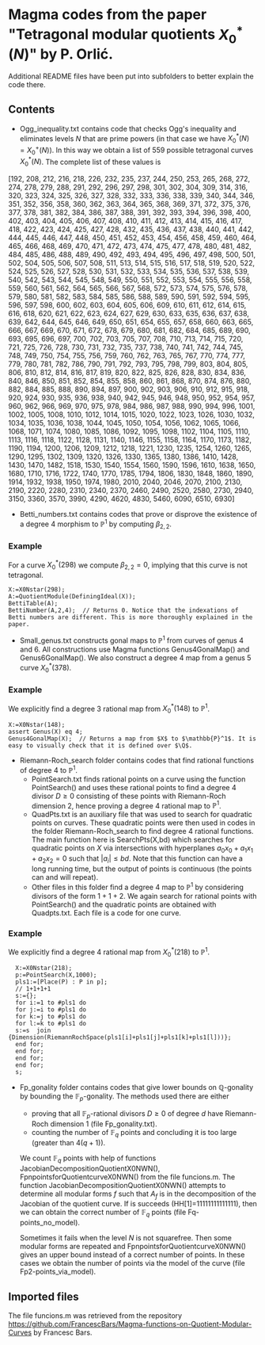 # Magma codes from the paper "Tetragonal modular quotients $X_0^*(N)$" by P. Orlić.

Additional README files have been put into subfolders to better explain the code there.

## Contents

- Ogg_inequality.txt contains code that checks Ogg's inequality and eliminates levels $N$ that are prime powers (in that case we have $X_0^*(N)=X_0^+(N)$). In this way we obtain a list of $559$ possible tetragonal curves $X_0^*(N)$. The complete list of these values is

[192, 208, 212, 216, 218, 226, 232, 235, 237, 244, 250, 253, 265, 268, 272,
274, 278, 279, 288, 291, 292, 296, 297, 298, 301, 302, 304, 309, 314, 316, 320,
323, 324, 325, 326, 327, 328, 332, 333, 336, 338, 339, 340, 344, 346, 351, 352,
356, 358, 360, 362, 363, 364, 365, 368, 369, 371, 372, 375, 376, 377, 378, 381,
382, 384, 386, 387, 388, 391, 392, 393, 394, 396, 398, 400, 402, 403, 404, 405,
406, 407, 408, 410, 411, 412, 413, 414, 415, 416, 417, 418, 422, 423, 424, 425,
427, 428, 432, 435, 436, 437, 438, 440, 441, 442, 444, 445, 446, 447, 448, 450,
451, 452, 453, 454, 456, 458, 459, 460, 464, 465, 466, 468, 469, 470, 471, 472,
473, 474, 475, 477, 478, 480, 481, 482, 484, 485, 486, 488, 489, 490, 492, 493,
494, 495, 496, 497, 498, 500, 501, 502, 504, 505, 506, 507, 508, 511, 513, 514,
515, 516, 517, 518, 519, 520, 522, 524, 525, 526, 527, 528, 530, 531, 532, 533,
534, 535, 536, 537, 538, 539, 540, 542, 543, 544, 545, 548, 549, 550, 551, 552,
553, 554, 555, 556, 558, 559, 560, 561, 562, 564, 565, 566, 567, 568, 572, 573,
574, 575, 576, 578, 579, 580, 581, 582, 583, 584, 585, 586, 588, 589, 590, 591,
592, 594, 595, 596, 597, 598, 600, 602, 603, 604, 605, 606, 609, 610, 611, 612,
614, 615, 616, 618, 620, 621, 622, 623, 624, 627, 629, 630, 633, 635, 636, 637,
638, 639, 642, 644, 645, 646, 649, 650, 651, 654, 655, 657, 658, 660, 663, 665,
666, 667, 669, 670, 671, 672, 678, 679, 680, 681, 682, 684, 685, 689, 690, 693,
695, 696, 697, 700, 702, 703, 705, 707, 708, 710, 713, 714, 715, 720, 721, 725,
726, 728, 730, 731, 732, 735, 737, 738, 740, 741, 742, 744, 745, 748, 749, 750,
754, 755, 756, 759, 760, 762, 763, 765, 767, 770, 774, 777, 779, 780, 781, 782,
786, 790, 791, 792, 793, 795, 798, 799, 803, 804, 805, 806, 810, 812, 814, 816,
817, 819, 820, 822, 825, 826, 828, 830, 834, 836, 840, 846, 850, 851, 852, 854,
855, 858, 860, 861, 868, 870, 874, 876, 880, 882, 884, 885, 888, 890, 894, 897,
900, 902, 903, 906, 910, 912, 915, 918, 920, 924, 930, 935, 936, 938, 940, 942,
945, 946, 948, 950, 952, 954, 957, 960, 962, 966, 969, 970, 975, 978, 984, 986,
987, 988, 990, 994, 996, 1001, 1002, 1005, 1008, 1010, 1012, 1014, 1015, 1020,
1022, 1023, 1026, 1030, 1032, 1034, 1035, 1036, 1038, 1044, 1045, 1050, 1054,
1056, 1062, 1065, 1066, 1068, 1071, 1074, 1080, 1085, 1086, 1092, 1095, 1098,
1102, 1104, 1105, 1110, 1113, 1116, 1118, 1122, 1128, 1131, 1140, 1146, 1155,
1158, 1164, 1170, 1173, 1182, 1190, 1194, 1200, 1206, 1209, 1212, 1218, 1221,
1230, 1235, 1254, 1260, 1265, 1290, 1295, 1302, 1309, 1320, 1326, 1330, 1365,
1380, 1386, 1410, 1428, 1430, 1470, 1482, 1518, 1530, 1540, 1554, 1560, 1590,
1596, 1610, 1638, 1650, 1680, 1710, 1716, 1722, 1740, 1770, 1785, 1794, 1806,
1830, 1848, 1860, 1890, 1914, 1932, 1938, 1950, 1974, 1980, 2010, 2040, 2046,
2070, 2100, 2130, 2190, 2220, 2280, 2310, 2340, 2370, 2460, 2490, 2520, 2580,
2730, 2940, 3150, 3360, 3570, 3990, 4290, 4620, 4830, 5460, 6090, 6510, 6930]

- Betti_numbers.txt contains codes that prove or disprove the existence of a degree $4$ morphism to $\mathbb{P}^1$ by computing $\beta_{2,2}$.

### Example
For a curve $X_0^*(298)$ we compute $\beta_{2,2}=0$, implying that this curve is not tetragonal. 
```magma
X:=X0Nstar(298);
A:=QuotientModule(DefiningIdeal(X));
BettiTable(A);
BettiNumber(A,2,4);  // Returns 0. Notice that the indexations of Betti numbers are different. This is more thoroughly explained in the paper.
```

- Small_genus.txt constructs gonal maps to $\mathbb{P}^1$ from curves of genus $4$ and $6$. All constructions use Magma functions Genus4GonalMap() and Genus6GonalMap(). We also construct a degree $4$ map from a genus $5$ curve $X_0^*(378)$.

### Example
We explicitly find a degree $3$ rational map from $X_0^*(148)$ to $\mathbb{P}^1$. 
```magma
X:=X0Nstar(148);
assert Genus(X) eq 4;
Genus4GonalMap(X);  // Returns a map from $X$ to $\mathbb{P}^1$. It is easy to visually check that it is defined over $\Q$.
```

- Riemann-Roch_search folder contains codes that find rational functions of degree $4$ to $\mathbb{P}^1$.
  - PointSearch.txt finds rational points on a curve using the function PointSearch() and uses these rational points to find a degree $4$ divisor $D\geq0$ consisting of these points with Riemann-Roch dimension $2$, hence proving a degree $4$ rational map to $\mathbb{P}^1$.
  - QuadPts.txt is an auxiliary file that was used to search for quadratic points on curves. These quadratic points were then used in codes in the folder Riemann-Roch_search to find degree $4$ rational functions. The main function here is SearchPts(X,bd) which searches for quadratic points on $X$ via intersections with hyperplanes $a_0x_0+a_1x_1+a_2x_2=0$ such that $|a_i|\leq bd$. Note that this function can have a long running time, but the output of points is continuous (the points can and will repeat).
  - Other files in this folder find a degree $4$ map to $\mathbb{P}^1$ by considering divisors of the form $1+1+2$. We again search for rational points with PointSearch() and the quadratic points are obtained with Quadpts.txt. Each file is a code for one curve.
 
### Example
We explicitly find a degree $4$ rational map from $X_0^*(218)$ to $\mathbb{P}^1$. 
```magma
  X:=X0Nstar(218);
  p:=PointSearch(X,1000);
  pls1:=[Place(P) : P in p];
  // 1+1+1+1
  s:={};
  for i:=1 to #pls1 do
  for j:=i to #pls1 do
  for k:=j to #pls1 do
  for l:=k to #pls1 do
  s:=s  join {Dimension(RiemannRochSpace(pls1[i]+pls1[j]+pls1[k]+pls1[l]))};
  end for;
  end for;
  end for;
  end for;
  s;
```

- Fp_gonality folder contains codes that give lower bounds on $\mathbb{Q}$-gonality by bounding the $\mathbb{F}_p$-gonality. The methods used there are either
  - proving that all $\mathbb{F}_p$-rational divisors $D\geq0$ of degree $d$ have Riemann-Roch dimension $1$ (file Fp_gonality.txt).
  - counting the number of $\mathbb{F}_q$ points and concluding it is too large (greater than $4(q+1)$).

  We count $\mathbb{F}_q$ points with help of functions JacobianDecompositionQuotientX0NWN(), FpnpointsforQuotientcurveX0NWN() from the file funcions.m. The function JacobianDecompositionQuotientX0NWN() attempts to determine all modular forms $f$ such that $A_f$ is in the decomposition of the Jacobian of the quotient curve. If is succeeds (HH[1]=11111111111111), then we can obtain the correct number of $\mathbb{F}_q$ points (file Fq-points_no_model).

  Sometimes it fails when the level $N$ is not squarefree. Then some modular forms are repeated and FpnpointsforQuotientcurveX0NWN() gives an upper bound instead of a correct number of points. In these cases we obtain the number of points via the model of the curve (file Fp2-points_via_model).

## Imported files

The file funcions.m was retrieved from the repository https://github.com/FrancescBars/Magma-functions-on-Quotient-Modular-Curves by Francesc Bars.
